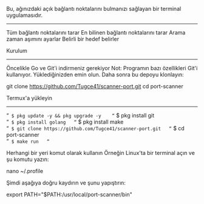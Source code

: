 Bu, ağınızdaki açık bağlantı noktalarını bulmanızı sağlayan bir terminal uygulamasıdır.

*****************************************************************************************

Tüm bağlantı noktalarını tarar
En bilinen bağlantı noktalarını tarar
Arama zaman aşımını ayarlar
Belirli bir hedef belirler



Kurulum
**************************************************************************
Öncelikle Go ve Git'i indirmeniz gerekiyor
Not: Programın bazı özellikleri Git'i kullanıyor. Yüklediğinizden emin olun.
Daha sonra bu depoyu klonlayın:

git clone https://github.com/Tugce41/scanner-port.git
cd port-scanner



Termux'a yükleyin
***************************************************************
“`
$ pkg update -y && pkg upgrade -y   
“`
$ pkg install git  
“`
$ pkg install golang  
 “`
$ pkg install make  
“`
$ git clone https://github.com/Tugce41/scanner-port.git  
“`
$ cd port-scanner  
“`
$ make run  
“`




Herhangi bir yeri komut olarak kullanın
Örneğin Linux'ta bir terminal açın ve şu komutu yazın:

nano ~/.profile

Şimdi aşağıya doğru kaydırın ve şunu yapıştırın:

export PATH="$PATH:/usr/local/port-scanner/bin"

